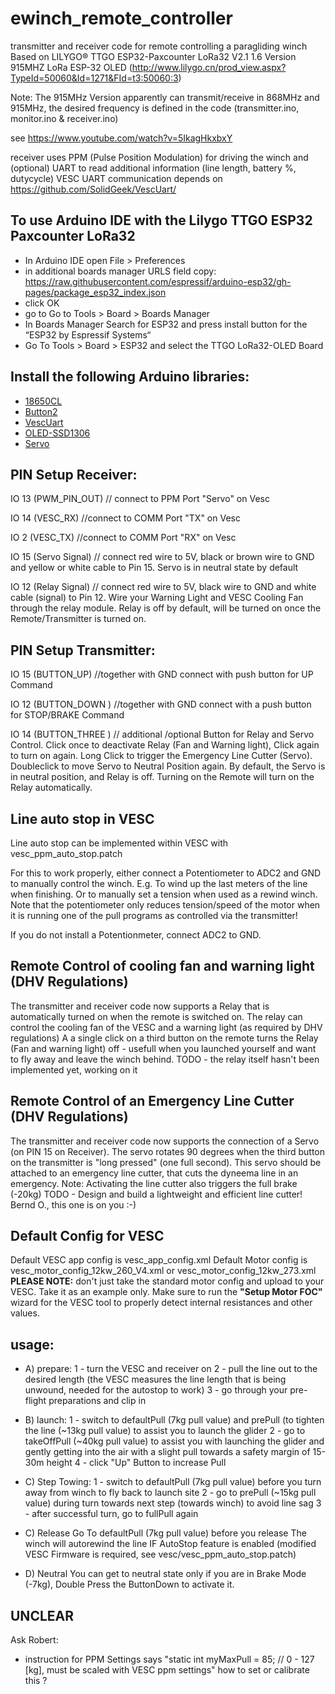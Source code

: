 # ewinch_remote_controller
 transmitter and receiver code for remote controlling a paragliding winch
 Based on LILYGO® TTGO ESP32-Paxcounter LoRa32 V2.1 1.6 Version 915MHZ LoRa ESP-32 OLED
 (http://www.lilygo.cn/prod_view.aspx?TypeId=50060&Id=1271&FId=t3:50060:3) 

Note: The 915MHz Version apparently can transmit/receive in 868MHz and 915MHz, the desired frequency is defined in the code (transmitter.ino, monitor.ino & receiver.ino)
 
 see https://www.youtube.com/watch?v=5IkagHkxbxY

 receiver uses PPM (Pulse Position Modulation) for driving the winch and (optional) UART to read additional information (line length, battery %, dutycycle)
 VESC UART communication depends on https://github.com/SolidGeek/VescUart/
 
## To use Arduino IDE with the Lilygo TTGO ESP32 Paxcounter LoRa32
- In Arduino IDE open File > Preferences
- in additional boards manager URLS field copy: https://raw.githubusercontent.com/espressif/arduino-esp32/gh-pages/package_esp32_index.json
- click OK
- go to Go to Tools > Board > Boards Manager
- In Boards Manager Search for ESP32 and press install button for the “ESP32 by Espressif Systems“
- Go To Tools > Board > ESP32 and select the TTGO LoRa32-OLED Board

## Install the following Arduino libraries:
- [18650CL](https://github.com/pangodream/18650CL)
- [Button2](https://github.com/LennartHennigs/Button2)
- [VescUart](https://github.com/SolidGeek/VescUart)
- [OLED-SSD1306](https://github.com/ThingPulse/esp8266-oled-ssd1306)
- [Servo](https://www.arduino.cc/reference/en/libraries/esp32servo/)

## PIN Setup Receiver:
IO 13 (PWM_PIN_OUT) // connect to PPM Port "Servo" on Vesc

IO 14 (VESC_RX)   //connect to COMM Port "TX" on Vesc

IO 2 (VESC_TX)   //connect to COMM Port "RX" on Vesc

IO 15 (Servo Signal) // connect red wire to 5V, black or brown wire to GND and yellow or white cable to Pin 15. Servo is in neutral state by default

IO 12 (Relay Signal) // connect red wire to 5V, black wire to GND and white cable (signal) to Pin 12. Wire your Warning Light and VESC Cooling Fan through the relay module. Relay is off by default, will be turned on once the Remote/Transmitter is turned on. 


## PIN Setup Transmitter:
IO 15 (BUTTON_UP) //together with GND connect with push button for UP Command

IO 12 (BUTTON_DOWN ) //together with GND connect with a push button for STOP/BRAKE Command

IO 14 (BUTTON_THREE ) // additional /optional Button for Relay and Servo Control. Click once to deactivate Relay (Fan and Warning light), Click again to turn on again. Long Click to trigger the Emergency Line Cutter (Servo). Doubleclick to move Servo to Neutral Position again. By default, the Servo is in neutral position, and Relay is off. Turning on the Remote will turn on the Relay automatically.

## Line auto stop in VESC
Line auto stop can be implemented within VESC with vesc_ppm_auto_stop.patch

For this to work properly, either connect a Potentiometer to ADC2 and GND to manually control the winch. E.g. To wind up the last meters of the line when finishing. Or to manually set a tension when used as a rewind winch. Note that the potentiometer only reduces tension/speed of the motor when it is running one of the pull programs as controlled via the transmitter!

If you do not install a Potentionmeter, connect ADC2 to GND.

## Remote Control of cooling fan and warning light (DHV Regulations)
The transmitter and receiver code now supports a Relay that is automatically turned on when the
remote is switched on. The relay can control the cooling fan of the VESC and a warning light (as required by DHV regulations)
A a single click on a third button on the remote turns the Relay (Fan and warning light) off - usefull when you launched yourself
and want to fly away and leave the winch behind.
TODO - the relay itself hasn't been implemented yet, working on it

## Remote Control of an Emergency Line Cutter (DHV Regulations)
The transmitter and receiver code now supports the connection of a Servo (on PIN 15 on Receiver).
The servo rotates 90 degrees when the third button on the transmitter is "long pressed" (one full second).
This servo should be attached to an emergency line cutter, that cuts the dyneema line in an emergency.
Note: Activating the line cutter also triggers the full brake (-20kg)
TODO - Design and build a lightweight and efficient line cutter! Bernd O., this one is on you :-)


## Default Config for VESC
Default VESC app config is vesc_app_config.xml
Default Motor config is vesc_motor_config_12kw_260_V4.xml or vesc_motor_config_12kw_273.xml
**PLEASE NOTE:** don't just take the standard motor config and upload to your VESC. Take it as an example only.
Make sure to run the **"Setup Motor FOC"** wizard for the VESC tool to properly detect internal resistances and other values.

## usage:
- A) prepare:
  1 - turn the VESC and receiver on
  2 - pull the line out to the desired length (the VESC measures the line length that is being unwound, needed for the autostop to work)
  3 - go through your pre-flight preparations and clip in
- B) launch:
  1 - switch to defaultPull (7kg pull value) and prePull (to tighten the line (~13kg pull value) to assist you to launch the glider
  2 - go to takeOffPull (~40kg pull value) to assist you with launching the glider and gently getting into the air with a slight pull towards a safety margin of 15-30m height
  4 - click "Up" Button to increase Pull
- C) Step Towing:
  1 - switch to defaultPull (7kg pull value) before you turn away from winch to fly back to launch site
  2 - go to prePull (~15kg pull value) during turn towards next step (towards winch) to avoid line sag
  3 - after successful turn, go to fullPull again
 
- C) Release
  Go To defaultPull (7kg pull value) before you release
  The winch will autorewind the line IF AutoStop feature is enabled (modified VESC Firmware is required, see vesc/vesc_ppm_auto_stop.patch)
 
- D) Neutral
  You can get to neutral state only if you are in Brake Mode (-7kg), Double Press the ButtonDown to activate it.
 
 ## UNCLEAR
Ask Robert:
- instruction for PPM Settings says "static int myMaxPull = 85;  // 0 - 127 [kg], must be scaled with VESC ppm settings" how to set or calibrate this ?
